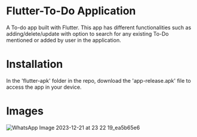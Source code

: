 # Flutter-To-Do Application 

A To-do app built with Flutter. This app has different functionalities such as adding/delete/update with option to search for any existing To-Do mentioned or added by user in the application.

# Installation 

In the 'flutter-apk' folder in the repo, download the 'app-release.apk' file to access the app in your device.

# Images

![WhatsApp Image 2023-12-21 at 23 22 19_ea5b65e6](https://github.com/fahadsheik/Flutter-To-Do-Application/assets/119167516/04a60c90-1f8e-4f5a-8b53-55069a76d84e)










